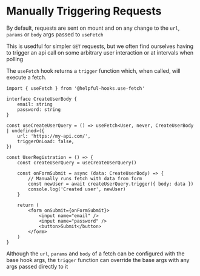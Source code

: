 # Manually Triggering Requests

By default, requests are sent on mount and on any change to the `url`, `params` or `body` args passed to `useFetch`

This is usedful for simpler `GET` requests, but we often find ourselves having to trigger an api call on some arbitrary user interaction or at intervals when polling

The `useFetch` hook returns a `trigger` function which, when called, will execute a fetch.

```tsx
import { useFetch } from '@helpful-hooks.use-fetch'

interface CreateUserBody {
    email: string
    password: string
}

const useCreateUserQuery = () => useFetch<User, never, CreateUserBody | undefined>({
    url: 'https://my-api.com/',
    triggerOnLoad: false,
}) 

const UserRegistration = () => {
    const createUserQuery = useCreateUserQuery()

    const onFormSubmit = async (data: CreateUserBody) => {
        // Manually runs fetch with data from form
        const newUser = await createUserQuery.trigger({ body: data })
        console.log('Created user', newUser)
    }

    return (
        <form onSubmit={onFormSubmit}>
            <input name="email" />
            <input name="password" />
            <button>Submit</button>
        </form>
    )
}
```

Although the `url`, `params` and `body` of a fetch can be configured with the base hook args, the `trigger` function can override the base args with any args passed directly to it
